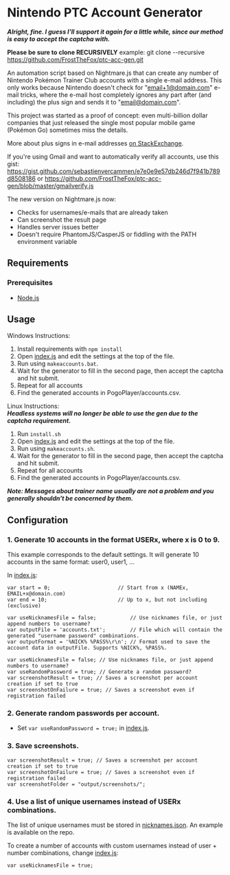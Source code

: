 # Nintendo PTC Account Generator

***Alright, fine. I guess I'll support it again for a little while, since our method is easy to accept the captcha with.***

**Please be sure to clone RECURSIVELY**
example: git clone --recursive https://github.com/FrostTheFox/ptc-acc-gen.git

An automation script based on Nightmare.js that can create any number of Nintendo Pokémon Trainer Club accounts with a single  e-mail address. This only works because Nintendo doesn't check for "email+1@domain.com" e-mail tricks, where the e-mail host completely ignores any part after (and including) the plus sign and sends it to "email@domain.com".

This project was started as a proof of concept: even multi-billion dollar companies that just released the single most popular mobile game (Pokémon Go) sometimes miss the details.

More about plus signs in e-mail addresses [on StackExchange](http://security.stackexchange.com/questions/65244/what-are-the-security-reasons-for-disallowing-the-plus-sign-in-email-addresses).

If you're using Gmail and want to automatically verify all accounts, use this gist: https://gist.github.com/sebastienvercammen/e7e0e9e57db246d7f941b789d8508186
or
https://github.com/FrostTheFox/ptc-acc-gen/blob/master/gmailverify.js


The new version on Nightmare.js now:

* Checks for usernames/e-mails that are already taken
* Can screenshot the result page
* Handles server issues better
* Doesn't require PhantomJS/CasperJS or fiddling with the PATH environment variable

## Requirements
### Prerequisites
* [Node.js](https://nodejs.org/en/)

## Usage
Windows Instructions:

1. Install requirements with `npm install`
2. Open [index.js](index.js) and edit the settings at the top of the file.
3. Run using `makeaccounts.bat`.
4. Wait for the generator to fill in the second page, then accept the captcha and hit submit.
5. Repeat for all accounts
6. Find the generated accounts in PogoPlayer/accounts.csv.

Linux Instructions:  
***Headless systems will no longer be able to use the gen due to the captcha requirement.***

1. Run `install.sh`
2. Open [index.js](index.js) and edit the settings at the top of the file.
3. Run using `makeaccounts.sh`.
4. Wait for the generator to fill in the second page, then accept the captcha and hit submit.
5. Repeat for all accounts
6. Find the generated accounts in PogoPlayer/accounts.csv.

 
***Note: Messages about trainer name usually are not a problem and you generally shouldn't be concerned by them.***


## Configuration
### 1. Generate 10 accounts in the format USERx, where x is 0 to 9.
This example corresponds to the default settings. It will generate 10 accounts in the same format: user0, user1, ...

In [index.js](index.js):

    var start = 0;                      // Start from x (NAMEx, EMAIL+x@domain.com)
    var end = 10;                       // Up to x, but not including (exclusive)

    var useNicknamesFile = false;           // Use nicknames file, or just append numbers to username?
    var outputFile = 'accounts.txt';        // File which will contain the generated "username password" combinations.
    var outputFormat = '%NICK% %PASS%\r\n'; // Format used to save the account data in outputFile. Supports %NICK%, %PASS%.
    
    var useNicknamesFile = false; // Use nicknames file, or just append numbers to username?
    var useRandomPassword = true; // Generate a random password?
    var screenshotResult = true; // Saves a screenshot per account creation if set to true
    var screenshotOnFailure = true; // Saves a screenshot even if registration failed

### 2. Generate random passwords per account.
* Set `var useRandomPassword = true;` in [index.js](index.js).

### 3. Save screenshots.

    var screenshotResult = true; // Saves a screenshot per account creation if set to true
    var screenshotOnFailure = true; // Saves a screenshot even if registration failed
    var screenshotFolder = "output/screenshots/";

### 4. Use a list of unique usernames instead of USERx combinations.
The list of unique usernames must be stored in [nicknames.json](nicknames.json). An example is available on the repo.

To create a number of accounts with custom usernames instead of user + number combinations, change [index.js](index.js):

    var useNicknamesFile = true;
